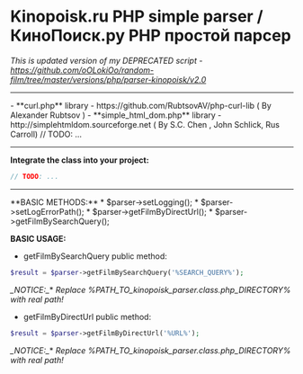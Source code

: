 # Kinopoisk.ru PHP simple parser / КиноПоиск.ру PHP простой парсер

_This is updated version of my DEPRECATED script - https://github.com/oOLokiOo/random-film/tree/master/versions/php/parser-kinopoisk/v2.0_


<hr />
- **curl.php** library - https://github.com/RubtsovAV/php-curl-lib ( By Alexander Rubtsov <RubtsovAV@gmail.com> )
- **simple_html_dom.php** library - http://simplehtmldom.sourceforge.net ( By S.C. Chen <me578022@gmail.com>, John Schlick, Rus Carroll)
// TODO: ...
<hr />


**Integrate the class into your project:**
```php
// TODO: ...
```


<hr />
**BASIC METHODS:**
* $parser->setLogging();
* $parser->setLogErrorPath();
* $parser->getFilmByDirectUrl();
* $parser->getFilmBySearchQuery();

**BASIC USAGE:**

* getFilmBySearchQuery public method:
```php
$result = $parser->getFilmBySearchQuery('%SEARCH_QUERY%');
```
**_NOTICE*:_** _Replace %PATH_TO_kinopoisk_parser.class.php_DIRECTORY% with real path!_

* getFilmByDirectUrl public method:
```php
$result = $parser->getFilmByDirectUrl('%URL%');
```
**_NOTICE*:_** _Replace %PATH_TO_kinopoisk_parser.class.php_DIRECTORY% with real path!_
